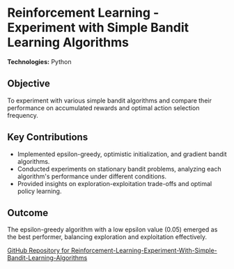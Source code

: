 # Reinforcement Learning - Experiment with Simple Bandit Learning Algorithms

**Technologies:** Python  

## Objective
To experiment with various simple bandit algorithms and compare their performance on accumulated rewards and optimal action selection frequency.

## Key Contributions
- Implemented epsilon-greedy, optimistic initialization, and gradient bandit algorithms.
- Conducted experiments on stationary bandit problems, analyzing each algorithm's performance under different conditions.
- Provided insights on exploration-exploitation trade-offs and optimal policy learning.

## Outcome
The epsilon-greedy algorithm with a low epsilon value (0.05) emerged as the best performer, balancing exploration and exploitation effectively.



[GitHub Repository for Reinforcement-Learning-Experiment-With-Simple-Bandit-Learning-Algorithms](https://github.com/mrw-soumik/Reinforcement-Learning-Experiment-With-Simple-Bandit-Learning-Algorithms/tree/main)
